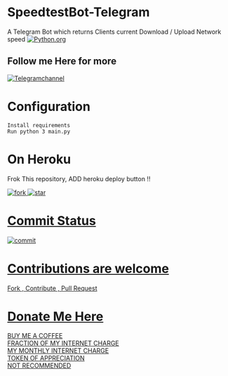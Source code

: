 
# SpeedtestBot-Telegram
A Telegram Bot which returns Clients current Download / Upload Network speed
<A href=https://python.org><IMG src=http://ForTheBadge.com/images/badges/made-with-python.svg alt=Python.org></IMG></A>

## Follow me Here for more 

<A href=https://t.me/bughunterbots><img src=https://img.shields.io/badge/TELEGRAM-Channel-yellowgreen alt=Telegramchannel></img></a>
 
# Configuration

```
Install requirements
Run python 3 main.py
```
# On Heroku

 Frok This repository, ADD heroku deploy button !!

<A href="https://github.com/bughunter0"><img src="https://img.shields.io/github/forks/bughunter0/SpeedtestBot-Telegram?style=for-the-badge" alt=fork> 
<A href="https://github.com/bughunter0"><img src="https://img.shields.io/github/stars/bughunter0/SpeedtestBot-Telegram?style=for-the-badge" alt=star> 

# Commit Status
<A href="https://github.com/bughunter0"><img src="https://img.shields.io/github/last-commit/bughunter0/SpeedtestBot-Telegram?style=for-the-badge://" alt=commit> 


# Contributions are welcome

Fork , Contribute , Pull Request 

# Donate Me Here
[BUY ME A COFFEE](https://paytm.me/fZ-PsaK) <br>
[FRACTION OF MY INTERNET CHARGE](https://paytm.me/p-tPE0l) <br>
[MY MONTHLY INTERNET CHARGE](https://paytm.me/yoB-s0a) <br>
[TOKEN OF APPRECIATION](https://paytm.me/8sRT-FA) <br>
[NOT RECOMMENDED](https://paytm.me/A-iN96A)
